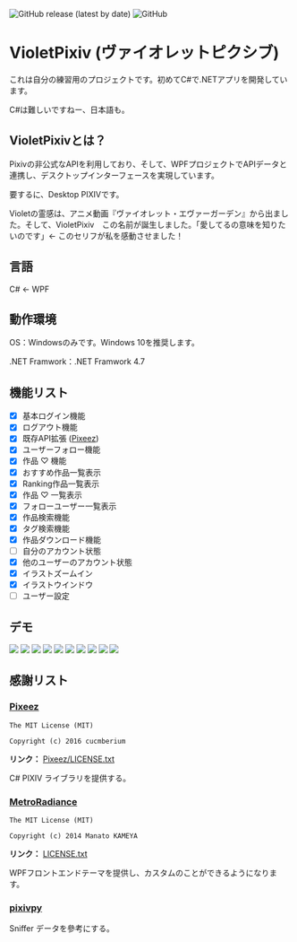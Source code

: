 ![GitHub release (latest by date)](https://img.shields.io/github/v/release/aliarvivi/VioletPixiv?color=green)
![GitHub](https://img.shields.io/github/license/aliarvivi/VioletPixiv)

# VioletPixiv (ヴァイオレットピクシブ)

これは自分の練習用のプロジェクトです。初めてC#で.NETアプリを開発しています。

C#は難しいですねー、日本語も。

## VioletPixivとは？

Pixivの非公式なAPIを利用しており、そして、WPFプロジェクトでAPIデータと連携し、デスクトップインターフェースを実現しています。

要するに、Desktop PIXIVです。

Violetの霊感は、アニメ動画『ヴァイオレット・エヴァーガーデン』から出ました。そして、VioletPixiv　この名前が誕生しました。「愛してるの意味を知りたいのです」← このセリフが私を感動させました！

## 言語

C# ← WPF

## 動作環境

OS：Windowsのみです。Windows 10を推奨します。

.NET Framwork：.NET Framwork 4.7

## 機能リスト

- [x] 基本ログイン機能
- [x] ログアウト機能
- [x] 既存API拡張 ([Pixeez](https://github.com/cucmberium/Pixeez))
- [x] ユーザーフォロー機能
- [x] 作品 ♡ 機能
- [x] おすすめ作品一覧表示
- [X] Ranking作品一覧表示
- [x] 作品 ♡ 一覧表示
- [x] フォローユーザー一覧表示
- [X] 作品検索機能
- [X] タグ検索機能
- [X] 作品ダウンロード機能
- [ ] 自分のアカウント状態
- [X] 他のユーザーのアカウント状態
- [x] イラストズームイン
- [x] イラストウインドウ
- [ ] ユーザー設定

## デモ

![](src/5.png)
![](src/6.png)
![](src/7.png)
![](src/8.png)
![](src/9.png)
![](src/10.png)
![](src/11.png)
![](src/12.png)
![](src/13.png)
![](src/14.png)

## 感謝リスト

### [Pixeez](https://github.com/cucmberium/Pixeez)

    The MIT License (MIT) 

    Copyright (c) 2016 cucmberium

**リンク：** [Pixeez/LICENSE.txt](Pixeez/LICENSE.txt)

C# PIXIV ライブラリを提供する。

### [MetroRadiance](https://github.com/Grabacr07/MetroRadiance)

    The MIT License (MIT)

    Copyright (c) 2014 Manato KAMEYA

**リンク：** [LICENSE.txt](https://github.com/Grabacr07/MetroRadiance/blob/develop/LICENSE.txt)

WPFフロントエンドテーマを提供し、カスタムのことができるようになります。

### [pixivpy](https://github.com/upbit/pixivpy)

Sniffer データを參考にする。


